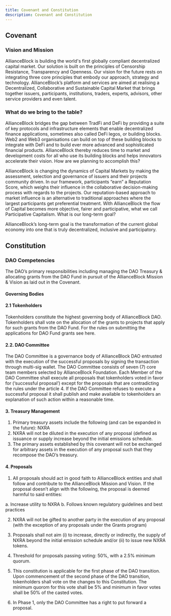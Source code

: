 ```yaml
---
title: Covenant and Constitution
description: Covenant and Constitution
---
```


## Covenant

### Vision and Mission

AllianceBlock is building the world's first globally compliant decentralized capital market. Our solution is built on the principles of Censorship Resistance, Transparency and Openness. Our vision for the future rests on integrating three core principles that embody our approach, strategy and technology. AllianceBlock’s platform and services are aimed at realising a Decentralized, Collaborative and Sustainable Capital Market that brings together issuers, participants, institutions, traders, experts, advisors, other service providers and even talent.

### What do we bring to the table?

AllianceBlock bridges the gap between TradFi and DeFi by providing a suite of key protocols and infrastructure elements that enable decentralized finance applications, sometimes also called DeFi legos, or building blocks. Web2 and Web3 organisations can build on top of these building blocks to integrate with DeFi and to build ever more advanced and sophisticated financial products. AllianceBlock thereby reduces time to market and development costs for all who use its building blocks and helps innovators accelerate their vision.
How are we planning to accomplish this?

AllianceBlock is changing the dynamics of Capital Markets by making the assessment, selection and governance of issuers and their projects community driven. In our framework, participants “earn” a Reputation Score, which weighs their influence in the collaborative decision-making process with regards to the projects. Our reputation-based approach to market influence is an alternative to traditional approaches where the largest participants get preferential treatment. With AllianceBlock the flow of Capital becomes more objective, fairer and participative, what we call Participative Capitalism.
What is our long-term goal?

AllianceBlock’s long-term goal is the transformation of the current global economy into one that is truly decentralized, inclusive and participatory.

## Constitution

### DAO Competencies

The DAO’s primary responsibilities including managing the DAO Treasury & allocating grants from the DAO Fund in pursuit of the AllianceBlock Mission & Vision as laid out in the Covenant.

#### Governing Bodies

#### 2.1 Tokenholders

Tokenholders constitute the highest governing body of AllianceBlock DAO. Tokenholders shall vote on the allocation of the grants to projects that apply for such grants from the DAO Fund. For the rules on submitting the applications for DAO Fund grants see here.

#### 2.2. DAO Committee

The DAO Committee is a governance body of AllianceBlock DAO entrusted with the execution of 
the successful proposals by signing the transaction through multi-sig wallet.
The DAO Committee consists of seven (7) core team members selected by AllianceBlock Foundation.
Each Member of the DAO Committee shall execute all proposals that tokenholders voted in favor for (‘successful proposal’) except for the proposals that are contradicting the rules under the article 4. If the DAO Committee refuses to execute a successful proposal it shall publish and make available to tokenholders an explanation of such action within a reasonable time.

#### 3. Treasury Management

1.  Primary treasury assets include the following (and can be expanded in the future):
NXRA
2. NXRA will not be diluted in the execution of any proposal (defined as issuance or supply increase beyond the initial emissions schedule.
3. The primary assets established by this covenant will not be exchanged for arbitrary assets in the execution of any proposal such that they recompose the DAO’s treasury.

#### 4. Proposals

1. All proposals should act in good faith to AllianceBlock entities and shall follow and contribute to the AllianceBlock Mission and Vision. If the proposal doesn’t align with the following, the proposal is deemed harmful to said entities:

a. Increase utility to NXRA
b. Follows known regulatory guidelines and best practices

2. NXRA will not be gifted to another party in the execution of any proposal (with the exception of any proposals under the Grants program)

3. Proposals shall not aim (i)  to increase, directly or indirectly, the supply of NXRA beyond the initial emission schedule and/or (ii) to issue new NXRA tokens.

4. Threshold for proposals passing voting: 50%, with a 2.5% minimum quorum.

5. This constitution is applicable for the first phase of the DAO transition. Upon commencement of the second phase of the DAO transition, tokenholders shall vote on the changes to this Constitution. The minimum quorom for this vote shall be 5% and minimum in favor votes shall be 50% of the casted votes.

6. In Phase 1, only the DAO Committee has a right to put forward a proposal.
